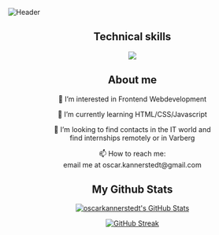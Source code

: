 ![Header](./github-background.png)

<h2 align="center">Technical skills</h2>
<p align="center">
  <a href="https://skillicons.dev">
    <img src="https://skillicons.dev/icons?i=github,vscode,postman,html,css,sass,js,ts,node,react&theme=dark" />
  </a>
</p>

<h2 align="center">About me</h2>
<p align="center"> 👀 I’m interested in Frontend Webdevelopment</p>
<p align="center">🌱 I’m currently learning HTML/CSS/Javascript</p>
<p align="center">👯 I’m looking to find contacts in the IT world and <br> find internships remotely or in Varberg</p>
<p align="center">📫 How to reach me: <br> email me at oscar.kannerstedt@gmail.com</p>

<h2 align="center">My Github Stats</h2>
<div align="center">
<a href="https://awesome-github-stats.azurewebsites.net/index.html??cardType=level&theme=highcontrast&preferLogin=false"><img alt="oscarkannerstedt's GitHub Stats" src="https://awesome-github-stats.azurewebsites.net/user-stats/oscarkannerstedt?cardType=level&theme=highcontrast&preferLogin=false"/></a>

<a href="https://git.io/streak-stats"><img src="https://github-readme-streak-stats.herokuapp.com?user=oscarkannerstedt&theme=highcontrast" alt="GitHub Streak" /></a>
</div>

<!--
**oscarkannerstedt/oscarkannerstedt** is a ✨ _special_ ✨ repository because its `README.md` (this file) appears on your GitHub profile.

![Anurag's GitHub stats](https://github-readme-stats.vercel.app/api?username=anuraghazra&show_icons=true&theme=radical)
<a href="https://git.io/streak-stats"><img src="https://github-readme-streak-stats.herokuapp.com?user=oscarkannerstedt&theme=shadow-red&hide_border=true&border_radius=10.2" alt="GitHub Streak" /></a>

![Top Langs](https://github-readme-stats.vercel.app/api/top-langs/?username=anuraghazra&layout=compact)

Here are some ideas to get you started:
- 👋 Hi, I’m @oscarkannerstedt
- 👀 I’m interested in Frontend Webdevelopment
- 🌱 I’m currently learning HTML/CSS/Javascript
- 👯 I’m looking to find contacts in the IT world and find internships remotely or in Varberg
- 📫 How to reach me: email me at oscar.kannerstedt@gmail.com
-->
